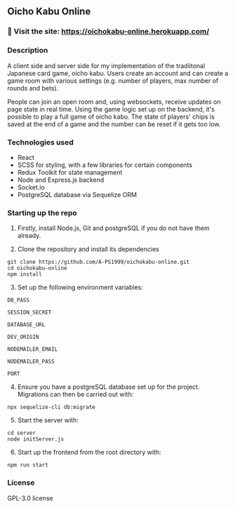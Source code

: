 ## Oicho Kabu Online

### 🎴 Visit the site: https://oichokabu-online.herokuapp.com/

### Description
A client side and server side for my implementation of the tradiitonal Japanese card game, oicho kabu. Users create an account and can create a game room with various settings (e.g. number of players, max number of rounds and bets). 

People can join an open room and, using websockets, receive updates on page state in real time. Using the game logic set up on the backend, it's possible to play a full game of oicho kabu. The state of players' chips is saved at the end of a game and the number can be reset if it gets too low.

### Technologies used
* React
* SCSS for styling, with a few libraries for certain components
* Redux Toolkit for state management
* Node and Express.js backend
* Socket.io
* PostgreSQL database via Sequelize ORM

### Starting up the repo
1. Firstly, install Node.js, Git and postgreSQL if you do not have them already.

2. Clone the repository and install its dependencies
```
git clone https://github.com/A-PS1999/oichokabu-online.git
cd oichokabu-online
npm install
```

3. Set up the following environment variables:

`DB_PASS`

`SESSION_SECRET`

`DATABASE_URL`

`DEV_ORIGIN`

`NODEMAILER_EMAIL`

`NODEMAILER_PASS`

`PORT`

4. Ensure you have a postgreSQL database set up for the project. Migrations can then be carried out with:
```
npx sequelize-cli db:migrate
``` 

5. Start the server with:
```
cd server
node initServer.js
```

6. Start up the frontend from the root directory with:
```
npm run start
```
### License
GPL-3.0 license
